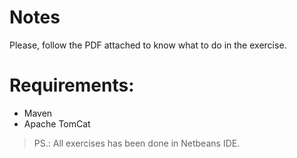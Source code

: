 # Notes
Please, follow the PDF attached to know what to do in the exercise.

# Requirements:

* Maven
* Apache TomCat

> PS.: All exercises has been done in Netbeans IDE.


